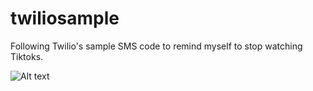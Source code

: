 # twiliosample
Following Twilio's sample SMS code to remind myself to stop watching Tiktoks.

![Alt text](/relative/path/to/screenshot.jpg?raw=true "Optional Title")
